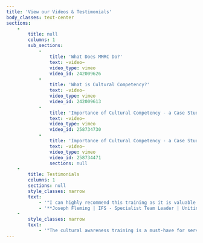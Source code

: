 ```yaml
---
title: 'View our Videos & Testimonials'
body_classes: text-center
sections:
    -
        title: null
        columns: 1
        sub_sections:
            -
                title: 'What Does MMRC Do?'
                text: ~video~
                video_type: vimeo
                video_id: 242009626
            -
                title: 'What is Cultural Competency?'
                text: ~video~
                video_type: vimeo
                video_id: 242009613
            -
                title: 'Importance of Cultural Competency - a Case Study'
                text: ~video~
                video_type: vimeo
                video_id: 258734730
            -
                title: 'Importance of Cultural Competency - a Case Study'
                text: ~video~
                video_type: vimeo
                video_id: 258734471
                sections: null
    -
        title: Testimonials
        columns: 1
        sections: null
        style_classes: narrow
        text:
            - '"I can highly recommend this training as it is valuable for anyone wanting to learn about working with different cultures. Thoroughly enjoyed the training as did our teams."'
            - '**Joseph Fleming | IFS - Specialist Team Leader | UnitingCare West**'
    -
        style_classes: narrow
        text:
            - '"The cultural awareness training is a must-have for service providers, the facilitator addressed complex issues in a simple way that was easy to understand. The knowledge gained in the first half of the session was really brought to life by the cultural advisors and their personal stories."'' - ''Volunteers and staff members at Citizens Advice Bureau have thoroughly enjoyed the workshop and look forward to practicing their skills.'' - ''**Elena Mauen | Manager - Citizens Advice Bureau**"'
---
```


